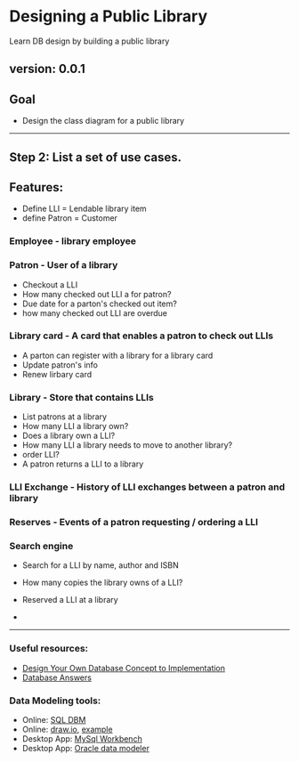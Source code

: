 # Designing a Public Library
Learn DB design by building a public library

## version: 0.0.1


## Goal
- Design the class diagram for a public library

----------

## Step 2: List a set of use cases.

## Features:
- Define LLI = Lendable library item
- define Patron = Customer

### Employee - library employee

### Patron - User of a library
- Checkout a LLI
- How many checked out LLI a for patron?
- Due date for a parton's checked out item?
- how many checked out LLI are overdue

### Library card - A card that enables a patron to check out LLIs
- A parton can register with a library for a library card
- Update patron's info
- Renew lirbary card

### Library - Store that contains LLIs
- List patrons at a library
- How many LLI a library own?
- Does a library own a LLI?
- How many LLI a library needs to move to another library?
- order LLI?
- A patron returns a LLI to a library

### LLI Exchange - History of LLI exchanges between a patron and library
### Reserves - Events of a patron requesting / ordering a LLI

### Search engine
- Search for a LLI by name, author and ISBN
- How many copies the library owns of a LLI?

- Reserved a LLI at a library
- 

---------
### Useful resources:
- [Design Your Own Database Concept to Implementation](https://www.dartmouth.edu/~bknauff/dwebd/2004-02/DB-intro.pdf)
- [Database Answers](http://www.databaseanswers.org/data_models/)

### Data Modeling tools:
- Online: [SQL DBM](https://app.sqldbm.com/SQLServer/Draft/)
- Online: [draw.io](https://www.draw.io/), [example](https://about.draw.io/entity-relationship-diagram-erd/)
- Desktop App: [MySql Workbench](https://www.mysql.com/products/workbench/)
- Desktop App: [Oracle data modeler](https://www.oracle.com/database/technologies/appdev/datamodeler.html)
